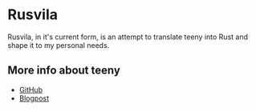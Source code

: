 # Rusvila
Rusvila, in it's current form, is an attempt to translate teeny into Rust and shape it to my personal needs.

## More info about teeny

- [GitHub](https://yakkomajuri.github.io/blog/teeny)
- [Blogpost](https://github.com/yakkomajuri/teeny)
